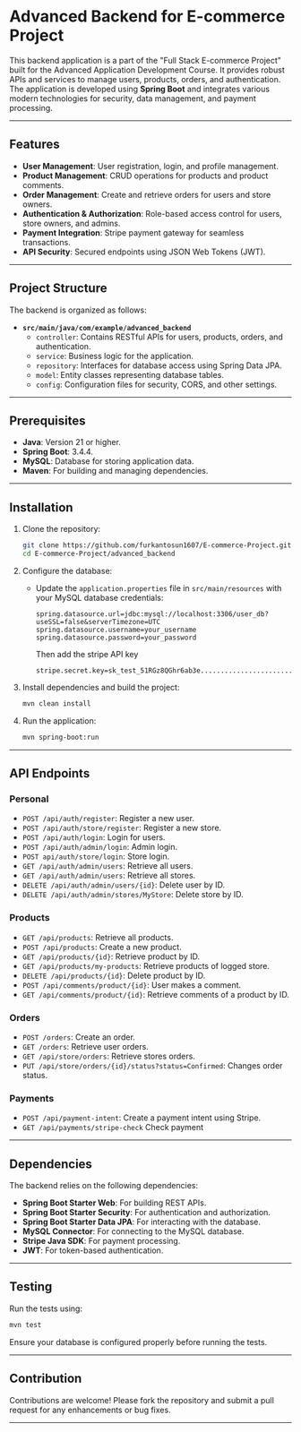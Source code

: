 # Advanced Backend for E-commerce Project

This backend application is a part of the "Full Stack E-commerce Project" built for the Advanced Application Development Course. It provides robust APIs and services to manage users, products, orders, and authentication. The application is developed using **Spring Boot** and integrates various modern technologies for security, data management, and payment processing.

---

## Features

- **User Management**: User registration, login, and profile management.
- **Product Management**: CRUD operations for products and product comments.
- **Order Management**: Create and retrieve orders for users and store owners.
- **Authentication & Authorization**: Role-based access control for users, store owners, and admins.
- **Payment Integration**: Stripe payment gateway for seamless transactions.
- **API Security**: Secured endpoints using JSON Web Tokens (JWT).
  
---

## Project Structure

The backend is organized as follows:

- **`src/main/java/com/example/advanced_backend`**
  - `controller`: Contains RESTful APIs for users, products, orders, and authentication.
  - `service`: Business logic for the application.
  - `repository`: Interfaces for database access using Spring Data JPA.
  - `model`: Entity classes representing database tables.
  - `config`: Configuration files for security, CORS, and other settings.

---

## Prerequisites

- **Java**: Version 21 or higher.
- **Spring Boot**: 3.4.4.
- **MySQL**: Database for storing application data.
- **Maven**: For building and managing dependencies.

---

## Installation

1. Clone the repository:
   ```bash
   git clone https://github.com/furkantosun1607/E-commerce-Project.git
   cd E-commerce-Project/advanced_backend
   ```

2. Configure the database:
   - Update the `application.properties` file in `src/main/resources` with your MySQL database credentials:
     ```properties
     spring.datasource.url=jdbc:mysql://localhost:3306/user_db?useSSL=false&serverTimezone=UTC
     spring.datasource.username=your_username
     spring.datasource.password=your_password
     ```
     Then add the stripe API key
      ```properties
     stripe.secret.key=sk_test_51RGz8QGhr6ab3e..............................
     ```
     

3. Install dependencies and build the project:
   ```bash
   mvn clean install
   ```

4. Run the application:
   ```bash
   mvn spring-boot:run
   ```

---

## API Endpoints

### Personal 
- `POST /api/auth/register`: Register a new user.
- `POST /api/auth/store/register`: Register a new store.
- `POST /api/auth/login`: Login for users.
- `POST /api/auth/admin/login`: Admin login.
- `POST api/auth/store/login`: Store login.
- `GET /api/auth/admin/users`: Retrieve all users.
- `GET /api/auth/admin/users`: Retrieve all stores.
- `DELETE /api/auth/admin/users/{id}`: Delete user by ID.
- `DELETE /api/auth/admin/stores/MyStore`: Delete store by ID.

### Products
- `GET /api/products`: Retrieve all products.
- `POST /api/products`: Create a new product.
- `GET /api/products/{id}`: Retrieve product by ID.
- `GET /api/products/my-products`: Retrieve products of logged store.
- `DELETE /api/products/{id}`: Delete product by ID.
- `POST /api/comments/product/{id}`: User makes a comment.
- `GET /api/comments/product/{id}`: Retrieve comments of a product by ID.

### Orders
- `POST /orders`: Create an order.
- `GET /orders`: Retrieve user orders.
- `GET /api/store/orders`: Retrieve stores orders.
- `PUT /api/store/orders/{id}/status?status=Confirmed`: Changes order status.

### Payments
- `POST /api/payment-intent`: Create a payment intent using Stripe.
- `GET /api/payments/stripe-check` Check payment

---

## Dependencies

The backend relies on the following dependencies:
- **Spring Boot Starter Web**: For building REST APIs.
- **Spring Boot Starter Security**: For authentication and authorization.
- **Spring Boot Starter Data JPA**: For interacting with the database.
- **MySQL Connector**: For connecting to the MySQL database.
- **Stripe Java SDK**: For payment processing.
- **JWT**: For token-based authentication.

---

## Testing

Run the tests using:
```bash
mvn test
```
Ensure your database is configured properly before running the tests.

---

## Contribution

Contributions are welcome! Please fork the repository and submit a pull request for any enhancements or bug fixes.

---
